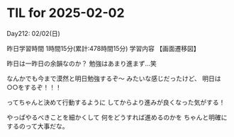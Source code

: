 # TIL for 2025-02-02
Day212: 02/02(日)

昨日学習時間 1時間15分(累計:478時間15分)
学習内容 【画面遷移図】

昨日は一昨日の余韻なのか？
勉強はあまり進まず…笑

なんかでも今まで漠然と明日勉強するぞ〜
みたいな感じだったけど、
明日は○○をするぞ！！！

ってちゃんと決めて行動するように
してからより進みが良くなった気がする！

やっぱやるべきことを細かくして
何をどうすれば進めるのかを
ちゃんと明確にするのって大事だな。